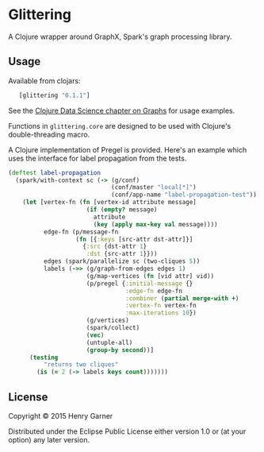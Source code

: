 # Glittering

A Clojure wrapper around GraphX, Spark's graph processing library.

## Usage

Available from clojars:

```clojure
   [glittering "0.1.1"]
```

See the [Clojure Data Science chapter on Graphs](https://github.com/clojuredatascience/ch8-graphs/blob/master/src/cljds/ch8/examples.clj) for usage examples.

Functions in `glittering.core` are designed to be used with Clojure's double-threading macro.

A Clojure implementation of Pregel is provided. Here's an example which uses the interface for label propagation from the tests.

```clojure
(deftest label-propagation
  (spark/with-context sc (-> (g/conf)
                             (conf/master "local[*]")
                             (conf/app-name "label-propagation-test"))
    (let [vertex-fn (fn [vertex-id attribute message]
                      (if (empty? message)
                        attribute
                        (key (apply max-key val message))))
          edge-fn (p/message-fn
                   (fn [{:keys [src-attr dst-attr]}]
                     {:src {dst-attr 1}
                      :dst {src-attr 1}}))
          edges (spark/parallelize sc (two-cliques 5))
          labels (->> (g/graph-from-edges edges 1)
                      (g/map-vertices (fn [vid attr] vid))
                      (p/pregel {:initial-message {}
                                 :edge-fn edge-fn
                                 :combiner (partial merge-with +)
                                 :vertex-fn vertex-fn
                                 :max-iterations 10})
                      (g/vertices)
                      (spark/collect)
                      (vec)
                      (untuple-all)
                      (group-by second))]
      (testing
          "returns two cliques"
        (is (= 2 (-> labels keys count)))))))
```

## License

Copyright © 2015 Henry Garner

Distributed under the Eclipse Public License either version 1.0 or (at
your option) any later version.
